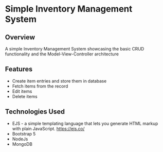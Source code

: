 # Simple Inventory Management System


## Overview

A simple Inventory Management System showcasing the basic CRUD functionality and the Model-View-Controller architecture

## Features
- Create item entries and store them in database
- Fetch items from the record
- Edit items
- Delete items

## Technologies Used
- EJS - a simple templating language that lets you generate HTML markup with plain JavaScript. https://ejs.co/
- Bootstrap 5
- NodeJs
- MongoDB

